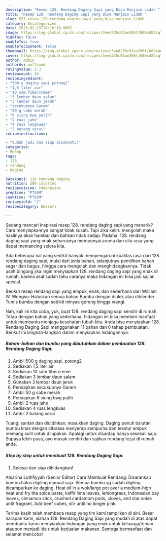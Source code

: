 ```yaml
---
description: "Resep 128. Rendang Daging Sapi yang Bisa Manjain Lidah "
title: "Resep 128. Rendang Daging Sapi yang Bisa Manjain Lidah "
slug: 553-resep-128-rendang-daging-sapi-yang-bisa-manjain-lidah
category: Uncategorized
date: 2023-02-23T18:16:10.900Z
image: https://img-global.cpcdn.com/recipes/3eed235c83ae266f/680x482cq70/128-rendang-daging-sapi-foto-resep-utama.jpg
hideToc: false
enableToc: true
enableTocContent: false
thumbnail: https://img-global.cpcdn.com/recipes/3eed235c83ae266f/680x482cq70/128-rendang-daging-sapi-foto-resep-utama.jpg
cover: https://img-global.cpcdn.com/recipes/3eed235c83ae266f/680x482cq70/128-rendang-daging-sapi-foto-resep-utama.jpg
author: Admin
authorAv: notfound
ratingvalue: 3.3
reviewcount: 16
recipeingredient:
- "500 g daging sapi potong2"
- "1,5 liter air"
- "10 sdm fibercreme"
- "3 lembar daun salam"
- "3 lembar daun jeruk"
- "secukupnya Garam"
- "50 g cabe merah"
- "6 siung bwg putih"
- "2 ruas jahe"
- "4 ruas lengkuas"
- "2 batang serai"
recipeinstructions:

- "Sudah jadi dan siap dinikmati!"
categories:
- Resep
tags:
- 128
- rendang
- daging

katakunci: 128 rendang daging 
nutrition: 289 calories
recipecuisine: Indonesian
preptime: "PT30M"
cooktime: "PT59M"
recipeyield: "2"
recipecategory: Dessert

---
```



Sedang mencari inspirasi resep 128. rendang daging sapi yang menarik? Cara menyiapkannya sangat tidak susah. Tapi Jika keliru mengolah maka hasilnya akan hambar dan bahkan tidak sedap. Padahal 128. rendang daging sapi yang enak seharusnya mempunyai aroma dan cita rasa yang dapat memancing selera kita.


Ada beberapa hal yang sedikit banyak mempengaruhi kualitas rasa dari 128. rendang daging sapi, mulai dari jenis bahan, selanjutnya pemilihan bahan segar dan bagus, hingga cara mengolah dan menghidangkannya. Tidak usah bingung jika ingin menyiapkan 128. rendang daging sapi yang enak di rumah, karena asal sudah tahu caranya maka hidangan ini bisa jadi sajian spesial.

Berikut resep rendang sapi yang empuk, enak, dan sederhana dari William W. Wongso: Haluskan semua bahan Bumbu dengan diulek atau diblender. Tumis bumbu dengan sedikit minyak goreng hingga wangi.


Nah, kali ini kita coba, yuk, buat 128. rendang daging sapi sendiri di rumah. Tetap dengan bahan yang sederhana, hidangan ini bisa memberi manfaat untuk membantu menjaga kesehatan tubuh kita. Anda bisa menyiapkan 128. Rendang Daging Sapi menggunakan 11 bahan dan 0 tahap pembuatan. Berikut ini langkah-langkah dalam menyiapkan hidangannya.

<!--inarticleads1-->

##### Bahan-bahan dan bumbu yang dibutuhkan dalam pembuatan 128. Rendang Daging Sapi:

1. Ambil 500 g daging sapi, potong2
1. Sediakan 1,5 liter air
1. Sediakan 10 sdm fibercreme
1. Sediakan 3 lembar daun salam
1. Gunakan 3 lembar daun jeruk
1. Persiapkan secukupnya Garam
1. Ambil 50 g cabe merah
1. Persiapkan 6 siung bwg putih
1. Ambil 2 ruas jahe
1. Sediakan 4 ruas lengkuas
1. Ambil 2 batang serai


Tuangi santan dan dididihkan, masukkan daging. Daging penuh balutan bumbu khas dengan citarasa menyerap sempurna dan tekstur empuk memang sulit untuk dilupakan. Apalagi untuk disantap hanya sesekali saja. Supaya lebih puas, ayo masak sendiri dan sajikan rendang lezat di rumah anda. 

<!--inarticleads2-->

##### Step by step untuk membuat 128. Rendang Daging Sapi:


1. Selesai dan siap dihidangkan!

Atsarina Luthfiyyah (Senior Editor) Cara Membuat Rendang. Disarankan bumbu halus digiling manual saja. Semua bumbu yg sudah digiling dicampurkan ke daging. Heat oil in a wok/large pot over a medium-high heat and fry the spice paste, kaffir lime leaves, lemongrass, Indonesian bay leaves, cinnamon stick, crushed cardamom pods, cloves, and star anise until fragrant. Add beef cubes, stir until no longer pink. 

Terima kasih telah membaca resep yang tim kami tampilkan di sini. Besar harapan kami, olahan 128. Rendang Daging Sapi yang mudah di atas dapat membantu kamu menyiapkan hidangan yang enak untuk keluarga/teman ataupun menjadi ide untuk berjualan makanan. Semoga bermanfaat dan selamat mencoba!
